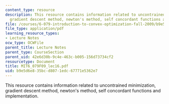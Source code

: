 ```yaml
---
content_type: resource
description: This resource contains information related to uncontrained minimization,
  gradient descent method, newton's method, self concordant functions and implementation.
file: /courses/6-079-introduction-to-convex-optimization-fall-2009/b9e5d6e835bcd8071edc67771e5362e7_MIT6_079F09_lec16.pdf
file_type: application/pdf
learning_resource_types:
- Lecture Notes
ocw_type: OCWFile
parent_title: Lecture Notes
parent_type: CourseSection
parent_uid: 42e6d30b-9c4e-463c-b005-156d73734cf2
resourcetype: Document
title: MIT6_079F09_lec16.pdf
uid: b9e5d6e8-35bc-d807-1edc-67771e5362e7
---
```

This resource contains information related to uncontrained minimization, gradient descent method, newton's method, self concordant functions and implementation.

